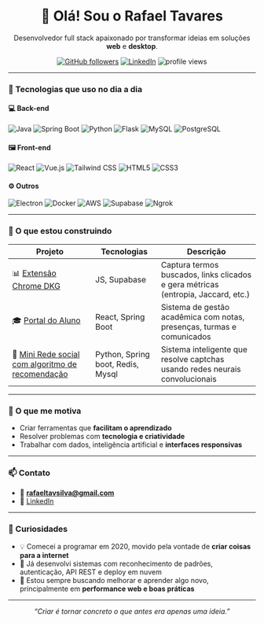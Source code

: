 <h1 align="center">👋 Olá! Sou o Rafael Tavares</h1>

<p align="center">
  Desenvolvedor full stack apaixonado por transformar ideias em soluções <strong>web</strong> e <strong>desktop</strong>.
</p>

<p align="center">
  <a href="https://github.com/rafaeltavares"><img src="https://img.shields.io/github/followers/rafaeltavares?label=GitHub&style=social" alt="GitHub followers"></a>
  <a href="https://www.linkedin.com/in/seu-linkedin"><img src="https://img.shields.io/badge/LinkedIn-blue?style=flat&logo=linkedin" alt="LinkedIn"></a>
  <img src="https://komarev.com/ghpvc/?username=rafaeltavares&style=flat&color=blue" alt="profile views" />
</p>

---

### 🚀 Tecnologias que uso no dia a dia

#### 💻 Back-end
![Java](https://img.shields.io/badge/Java-007396?style=flat&logo=java&logoColor=white)
![Spring Boot](https://img.shields.io/badge/Spring%20Boot-6DB33F?style=flat&logo=spring-boot&logoColor=white)
![Python](https://img.shields.io/badge/Python-3776AB?style=flat&logo=python&logoColor=white)
![Flask](https://img.shields.io/badge/Flask-000000?style=flat&logo=flask)
![MySQL](https://img.shields.io/badge/MySQL-4479A1?style=flat&logo=mysql&logoColor=white)
![PostgreSQL](https://img.shields.io/badge/PostgreSQL-336791?style=flat&logo=postgresql&logoColor=white)

#### 🖼️ Front-end
![React](https://img.shields.io/badge/React-20232a?style=flat&logo=react&logoColor=61dafb)
![Vue.js](https://img.shields.io/badge/Vue.js-42b883?style=flat&logo=vue.js&logoColor=white)
![Tailwind CSS](https://img.shields.io/badge/Tailwind-38B2AC?style=flat&logo=tailwind-css&logoColor=white)
![HTML5](https://img.shields.io/badge/HTML5-E34F26?style=flat&logo=html5&logoColor=white)
![CSS3](https://img.shields.io/badge/CSS3-1572B6?style=flat&logo=css3&logoColor=white)

#### ⚙️ Outros
![Electron](https://img.shields.io/badge/Electron-2C2E3B?style=flat&logo=electron&logoColor=white)
![Docker](https://img.shields.io/badge/Docker-2496ED?style=flat&logo=docker&logoColor=white)
![AWS](https://img.shields.io/badge/AWS-FF9900?style=flat&logo=amazon-aws&logoColor=white)
![Supabase](https://img.shields.io/badge/Supabase-3ECF8E?style=flat&logo=supabase&logoColor=white)
![Ngrok](https://img.shields.io/badge/Ngrok-1D1D1D?style=flat&logo=ngrok&logoColor=white)

---

### 🧠 O que estou construindo

| Projeto | Tecnologias | Descrição |
|--------|--------------|------------|
| 📊 [Extensão Chrome DKG](https://github.com/rafaeltavares/extensao-dkg) | JS, Supabase | Captura termos buscados, links clicados e gera métricas (entropia, Jaccard, etc.) |
| 🎓 [Portal do Aluno](https://github.com/rafaeltavares/portal-do-aluno) | React, Spring Boot | Sistema de gestão acadêmica com notas, presenças, turmas e comunicados |
| 🤖 [Mini Rede social com algoritmo de recomendação](https://github.com/rafaeltavares/captcha-cnn) | Python, Spring boot, Redis, Mysql | Sistema inteligente que resolve captchas usando redes neurais convolucionais |

---

### 🎯 O que me motiva

- Criar ferramentas que **facilitam o aprendizado**
- Resolver problemas com **tecnologia e criatividade**
- Trabalhar com dados, inteligência artificial e **interfaces responsivas**

---

### 📫 Contato

- 📧 **rafaeltavsilva@gmail.com**  
- 💼 [LinkedIn](https://www.linkedin.com/in/rafael-tavares-216b59250/)  


---

### 🧩 Curiosidades

- 💡 Comecei a programar em 2020, movido pela vontade de **criar coisas para a internet**
- 🧠 Já desenvolvi sistemas com reconhecimento de padrões, autenticação, API REST e deploy em nuvem
- 🎯 Estou sempre buscando melhorar e aprender algo novo, principalmente em **performance web e boas práticas**

---

<p align="center">
  <em>“Criar é tornar concreto o que antes era apenas uma ideia.”</em>  
</p>
